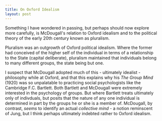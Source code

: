 ```yaml
---
title: On Oxford Idealism
layout: post
---
```

Something I have wondered in passing, but perhaps should now explore more carefully, is McDougall's relation to Oxford idealism and to the political theory of the early 20th century known as pluralism.

Pluralism was an outgrowth of Oxford political idealism. Where the former had conceived of the higher self of the individual in terms of a relationship to the State (capital deliberate), pluralism maintained that individuals belong to many different groups, the state being but one.

I suspect that McDougall adopted much of this - ultimately idealist - philosophy while at Oxford, and that this explains why his *The Group Mind* (1920) was so unpalatable to practicing social psychologists like the Cambridge F.C. Bartlett. Both Bartlett and McDougall were extremely interested in the psychology of groups. But where Bartlett treats ultimately only of indivduals, but posits that the nature of any one individual is determined in part by the groups he or she is a member of. McDougall, by contrast, *seems* to identify an actual *collective mind* - a notion reminscent of Jung, but I think perhaps ultimately indebted rather to Oxford idealism.
